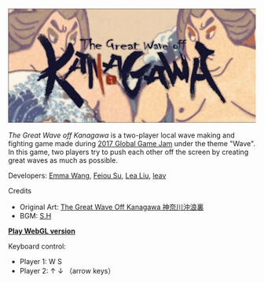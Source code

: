 ![banner](Static/banner.png "banner")

_The Great Wave off Kanagawa_ is a two-player local wave making and fighting game made during [2017 Global Game Jam](https://globalgamejam.org/2017/games/great-wave-kanagawa) under the theme "Wave". In this game, two players try to push each other off the screen by creating great waves as much as possible.

Developers:  [Emma Wang](https://www.emmawang.me/), [Feiou Su](http://www.feiousu.net/), [Lea Liu](https://www.lealiu.com/), [leav](https://github.com/leav/)

Credits
* Original Art: [The Great Wave Off Kanagawa 神奈川沖浪裏](https://en.wikipedia.org/wiki/The_Great_Wave_off_Kanagawa)
* BGM: [S.H](http://shw.in/)

[**Play WebGL version**](https://leav.github.io/The-Great-Wave-Off-Kanagawa/)

Keyboard control:
* Player 1: W S
* Player 2: ↑ ↓ （arrow keys）

